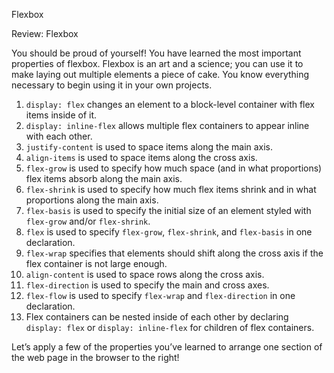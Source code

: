 Flexbox

Review: Flexbox

You should be proud of yourself! You have learned the most important properties of flexbox. Flexbox is an art and a science; you can use it to make laying out multiple elements a piece of cake. You know everything necessary to begin using it in your own projects.

1.  `display: flex` changes an element to a block-level container with flex items inside of it.
2.  `display: inline-flex` allows multiple flex containers to appear inline with each other.
3.  `justify-content` is used to space items along the main axis.
4.  `align-items` is used to space items along the cross axis.
5.  `flex-grow` is used to specify how much space (and in what proportions) flex items absorb along the main axis.
6.  `flex-shrink` is used to specify how much flex items shrink and in what proportions along the main axis.
7.  `flex-basis` is used to specify the initial size of an element styled with `flex-grow` and/or `flex-shrink`.
8.  `flex` is used to specify `flex-grow`, `flex-shrink`, and `flex-basis` in one declaration.
9.  `flex-wrap` specifies that elements should shift along the cross axis if the flex container is not large enough.
10.  `align-content` is used to space rows along the cross axis.
11.  `flex-direction` is used to specify the main and cross axes.
12.  `flex-flow` is used to specify `flex-wrap` and `flex-direction` in one declaration.
13.  Flex containers can be nested inside of each other by declaring `display: flex` or `display: inline-flex` for children of flex containers.

Let’s apply a few of the properties you’ve learned to arrange one section of the web page in the browser to the right!